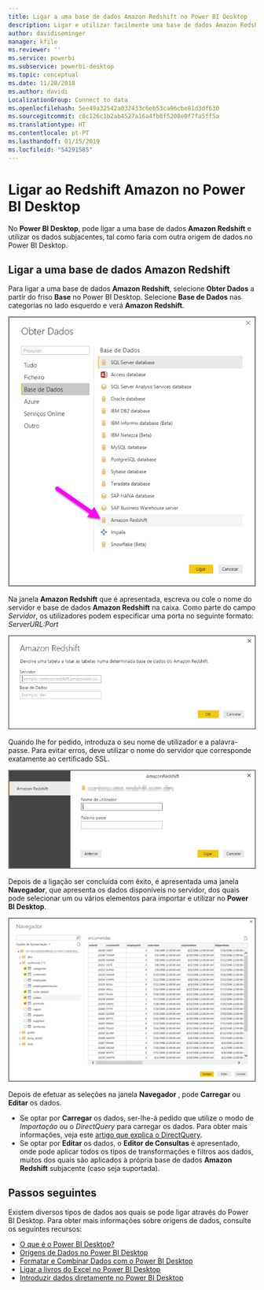 ```yaml
---
title: Ligar a uma base de dados Amazon Redshift no Power BI Desktop
description: Ligar e utilizar facilmente uma base de dados Amazon Redshift no Power BI Desktop
author: davidiseminger
manager: kfile
ms.reviewer: ''
ms.service: powerbi
ms.subservice: powerbi-desktop
ms.topic: conceptual
ms.date: 11/28/2018
ms.author: davidi
LocalizationGroup: Connect to data
ms.openlocfilehash: 5ee49a32542a032433c6eb53ca96cbe81d3df630
ms.sourcegitcommit: c8c126c1b2ab4527a16a4fb8f5208e0f7fa5ff5a
ms.translationtype: HT
ms.contentlocale: pt-PT
ms.lasthandoff: 01/15/2019
ms.locfileid: "54291585"
---
```

# <a name="connect-to-amazon-redshift-in-power-bi-desktop"></a>Ligar ao Redshift Amazon no Power BI Desktop
No **Power BI Desktop**, pode ligar a uma base de dados **Amazon Redshift** e utilizar os dados subjacentes, tal como faria com outra origem de dados no Power BI Desktop.

## <a name="connect-to-an-amazon-redshift-database"></a>Ligar a uma base de dados Amazon Redshift
Para ligar a uma base de dados **Amazon Redshift**, selecione **Obter Dados** a partir do friso **Base** no Power BI Desktop. Selecione **Base de Dados** nas categorias no lado esquerdo e verá **Amazon Redshift**.

![](media/desktop-connect-redshift/connect_redshift_3.png)

Na janela **Amazon Redshift** que é apresentada, escreva ou cole o nome do servidor e base de dados **Amazon Redshift** na caixa. Como parte do campo *Servidor*, os utilizadores podem especificar uma porta no seguinte formato: *ServerURL:Port*

![](media/desktop-connect-redshift/connect_redshift_4.png)

Quando lhe for pedido, introduza o seu nome de utilizador e a palavra-passe. Para evitar erros, deve utilizar o nome do servidor que corresponde exatamente ao certificado SSL. 

![](media/desktop-connect-redshift/connect_redshift_5.png)

Depois de a ligação ser concluída com êxito, é apresentada uma janela **Navegador**, que apresenta os dados disponíveis no servidor, dos quais pode selecionar um ou vários elementos para importar e utilizar no **Power BI Desktop**.

![](media/desktop-connect-redshift/connect_redshift_6.png)

Depois de efetuar as seleções na janela **Navegador** , pode **Carregar** ou **Editar** os dados.

* Se optar por **Carregar** os dados, ser-lhe-á pedido que utilize o modo de *Importação* ou o *DirectQuery* para carregar os dados. Para obter mais informações, veja este [artigo que explica o DirectQuery](desktop-use-directquery.md).
* Se optar por **Editar** os dados, o **Editor de Consultas** é apresentado, onde pode aplicar todos os tipos de transformações e filtros aos dados, muitos dos quais são aplicados à própria base de dados **Amazon Redshift** subjacente (caso seja suportada).

## <a name="next-steps"></a>Passos seguintes
Existem diversos tipos de dados aos quais se pode ligar através do Power BI Desktop. Para obter mais informações sobre origens de dados, consulte os seguintes recursos:

* [O que é o Power BI Desktop?](desktop-what-is-desktop.md)
* [Origens de Dados no Power BI Desktop](desktop-data-sources.md)
* [Formatar e Combinar Dados com o Power BI Desktop](desktop-shape-and-combine-data.md)
* [Ligar a livros do Excel no Power BI Desktop](desktop-connect-excel.md)   
* [Introduzir dados diretamente no Power BI Desktop](desktop-enter-data-directly-into-desktop.md)   

